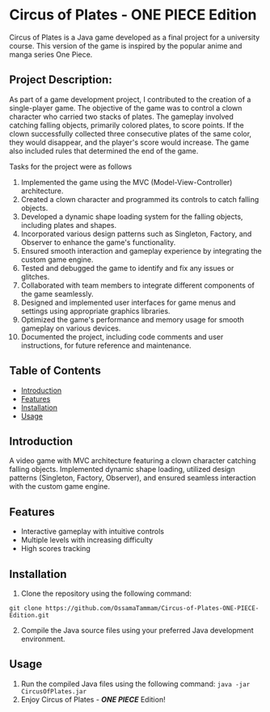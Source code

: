 # Circus of Plates - ONE PIECE Edition

Circus of Plates is a Java game developed as a final project for a university course.
This version of the game is inspired by the popular anime and manga series One Piece.

## Project Description:

As part of a game development project, I contributed to the creation of a single-player game. The objective of the game was to control a clown character who carried two stacks of plates. The gameplay involved catching falling objects, primarily colored plates, to score points. If the clown successfully collected three consecutive plates of the same color, they would disappear, and the player's score would increase. The game also included rules that determined the end of the game.

Tasks for the project were as follows
1. Implemented the game using the MVC (Model-View-Controller) architecture.
2. Created a clown character and programmed its controls to catch falling objects.
3. Developed a dynamic shape loading system for the falling objects, including plates and shapes.
4. Incorporated various design patterns such as Singleton, Factory, and Observer to enhance the game's functionality.
5. Ensured smooth interaction and gameplay experience by integrating the custom game engine.
6. Tested and debugged the game to identify and fix any issues or glitches.
7. Collaborated with team members to integrate different components of the game seamlessly.
8. Designed and implemented user interfaces for game menus and settings using appropriate graphics libraries.
9. Optimized the game's performance and memory usage for smooth gameplay on various devices.
10. Documented the project, including code comments and user instructions, for future reference and maintenance.

## Table of Contents
- [Introduction](#introduction)
- [Features](#features)
- [Installation](#installation)
- [Usage](#usage)


## Introduction
A video game with MVC architecture featuring a clown character catching falling objects. Implemented dynamic shape loading, utilized design patterns (Singleton, Factory, Observer), and ensured seamless interaction with the custom game engine.

## Features
- Interactive gameplay with intuitive controls
- Multiple levels with increasing difficulty
- High scores tracking

## Installation
1. Clone the repository using the following command:
```
git clone https://github.com/OssamaTammam/Circus-of-Plates-ONE-PIECE-Edition.git
```
2. Compile the Java source files using your preferred Java development environment.

## Usage
1. Run the compiled Java files using the following command: ``` java -jar CircusOfPlates.jar ```
2. Enjoy  Circus of Plates - <b><em>ONE PIECE</em></b> Edition!



